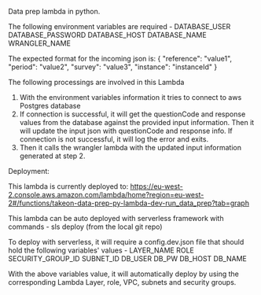 Data prep lambda in python.

The following environment variables are required - 
DATABASE_USER
DATABASE_PASSWORD
DATABASE_HOST
DATABASE_NAME
WRANGLER_NAME

The expected format for the incoming json is:
{
  "reference": "value1",
  "period": "value2",
  "survey": "value3",
  "instance": "instanceId"
}


The following processings are involved in this Lambda

   1. With the environment variables information it tries to connect to aws Postgres database
   2. If connection is successful, it will get the questionCode and response values from the database against the provided input information. Then it will update the input json with questionCode and response info.
      If connection is not successful, it will log the error and exits.
   3. Then it calls the wrangler lambda with the updated input information generated at step 2.
   

Deployment:

This lambda is currently deployed to: https://eu-west-2.console.aws.amazon.com/lambda/home?region=eu-west-2#/functions/takeon-data-prep-py-lambda-dev-run_data_prep?tab=graph
   
This lambda can be auto deployed with serverless framework with commands - sls deploy (from the local git repo)

To deploy with serverless, it will require a config.dev.json file that should hold the following variables' values -
LAYER_NAME
ROLE
SECURITY_GROUP_ID
SUBNET_ID
DB_USER
DB_PW
DB_HOST
DB_NAME

With the above variables value, it will automatically deploy by using the corresponding Lambda Layer, role, VPC, subnets and security groups.